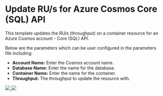 # Update RU/s for Azure Cosmos Core (SQL) API

This template updates the RU/s (throughput) on a container resource for an Azure Cosmos account - Core (SQL) API.

Below are the parameters which can be user configured in the parameters file including:

- **Account Name:** Enter the Cosmos account name.
- **Database Name:** Enter the name for the database.
- **Container Name:** Enter the name for the container.
- **Throughput:** The throughput to update the resource with.

<a href="https://portal.azure.com/#create/Microsoft.Template/uri/https%3A%2F%2Fraw.githubusercontent.com%2FAzure%2Fazure-quickstart-templates%2Fmaster%2F101-cosmosdb-sql-container-ru-update%2Fazuredeploy.json" target="_blank">
    <img src="http://azuredeploy.net/deploybutton.png"/>
</a>
<a href="http://armviz.io/#/?load=https%3A%2F%2Fraw.githubusercontent.com%2FAzure%2Fazure-quickstart-templates%2Fmaster%2F101-cosmosdb-sql-container-ru-update%2Fazuredeploy.json" target="_blank">
    <img src="http://armviz.io/visualizebutton.png"/>
</a>
